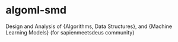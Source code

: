 # algoml-smd
Design and Analysis of {Algorithms, Data Structures}, and {Machine Learning Models} (for sapienmeetsdeus community)
